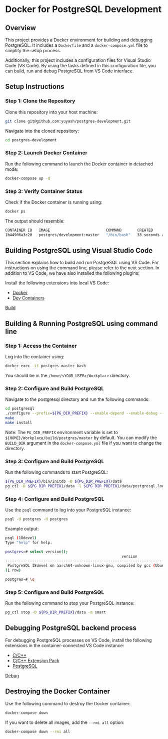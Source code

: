 # Docker for PostgreSQL Development

## Overview

This project provides a Docker environment for building and debugging PostgreSQL. It includes a `Dockerfile` and a `docker-compose.yml` file to simplify the setup process.

Additionally, this project includes a configuration files for Visual Studio Code (VS Code). By using the tasks defined in this configuration file, you can build, run and debug PostgreSQL from VS Code interface.

## Setup Instructions

### Step 1: Clone the Repository

Clone this repository into your host machine:

```bash
git clone git@github.com:yuyash/postgres-development.git
```

Navigate into the cloned repository:

```bash
cd postgres-development
```

### Step 2: Launch Docker Container

Run the following command to launch the Docker container in detached mode:

```bash
docker-compose up -d
```

### Step 3: Verify Container Status

Check if the Docker container is running using:

```bash
docker ps
```

The output should resemble:

```bash
CONTAINER ID   IMAGE                         COMMAND       CREATED          STATUS          PORTS                    NAMES
1b44906a3c20   postgres/development:master   "/bin/bash"   33 seconds ago   Up 33 seconds   0.0.0.0:5432->5432/tcp   postgres-master
```

## Building PostgreSQL using Visual Studio Code

This section explains how to build and run PostgreSQL using VS Code. For instructions on using the command line, please refer to the next section. In addition to VS Code, we have also installed the following plugins:

Install the following extensions into local VS Code:

- [Docker](https://marketplace.visualstudio.com/items/?itemName=ms-azuretools.vscode-docker)
- [Dev Containers](https://marketplace.visualstudio.com/items/?itemName=ms-vscode-remote.remote-containers)

[Build](./images/build.gif)

## Building & Running PostgreSQL using command line

### Step 1: Access the Container

Log into the container using:

```bash
docker exec -it postgres-master bash
```

You should be in the `/home/<YOUR_USER>/Workplace` directory.

### Step 2: Configure and Build PostgreSQL

Navigate to the postgresql directory and run the following commands:

```bash
cd postgresql
./configure --prefix=${PG_DIR_PREFIX} --enable-depend --enable-debug --enable-cassert --enable-tap-tests CFLAGS=-O0
make
make install
```

Note: The `PG_DIR_PREFIX` environment variable is set to `${HOME}/Workplace/build/postgres/master` by default. You can modify the `BUILD_DIR` argument in the `docker-compose.yml` file if you want to change the directory.

### Step 3: Configure and Build PostgreSQL

Run the following commands to start PostgreSQL:

```bash
${PG_DIR_PREFIX}/bin/initdb -D ${PG_DIR_PREFIX}/data
pg_ctl -D ${PG_DIR_PREFIX}/data -l ${PG_DIR_PREFIX}/data/postgresql.log start
```

### Step 4: Configure and Build PostgreSQL

Use the `psql` command to log into your PostgreSQL instance:

```bash
psql -U postgres -d postgres
```

Example output:

```bash
psql (18devel)
Type "help" for help.

postgres=# select version();
                                                    version                                                     
----------------------------------------------------------------------------------------------------------------
 PostgreSQL 18devel on aarch64-unknown-linux-gnu, compiled by gcc (Ubuntu 13.3.0-6ubuntu2~24.04) 13.3.0, 64-bit
(1 row)

postgres-# \q
```

### Step 5: Configure and Build PostgreSQL

Run the following command to stop your PostgreSQL instance:

```bash
pg_ctl stop -D ${PG_DIR_PREFIX}/data -m smart
```

## Debugging PostgreSQL backend process

For debugging PostgreSQL processes on VS Code, install the following extensions in the container-connected VS Code instance:

- [C/C++](https://marketplace.visualstudio.com/items/?itemName=ms-vscode.cpptools)
- [C/C++ Extension Pack](https://marketplace.visualstudio.com/items/?itemName=ms-vscode.cpptools-extension-pack)
- [PostgreSQL](https://marketplace.visualstudio.com/items/?itemName=cweijan.vscode-postgresql-client2)

[Debug](./images/debug.gif)

## Destroying the Docker Container

Use the following command to destroy the Docker container:

```bash
docker-compose down 
```

If you want to delete all images, add the `--rmi all` option:

```bash
docker-compose down --rmi all
```
